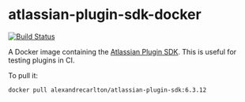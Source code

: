 # atlassian-plugin-sdk-docker

[![Build Status](https://travis-ci.com/AlexandreCarlton/atlassian-plugin-sdk-docker.svg?branch=master)](https://travis-ci.com/AlexandreCarlton/atlassian-plugin-sdk-docker)

A Docker image containing the [Atlassian Plugin SDK](https://developer.atlassian.com/server/framework/atlassian-sdk/). This is useful for testing plugins in CI.

To pull it:

```bash
docker pull alexandrecarlton/atlassian-plugin-sdk:6.3.12
```
